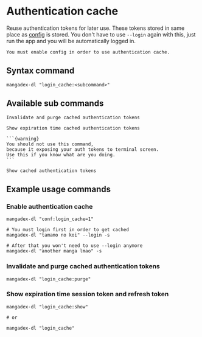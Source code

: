 # Authentication cache

Reuse authentication tokens for later use. These tokens stored in same place as [config](./config) is stored. 
You don't have to use `--login` again with this, just run the app and you will be automatically logged in.

```{warning}
You must enable config in order to use authentication cache.
```

## Syntax command

```shell
mangadex-dl "login_cache:<subcommand>"
```

## Available sub commands

```{option} purge
Invalidate and purge cached authentication tokens
```

```{option} show
Show expiration time cached authentication tokens 
```

````{option} show_unsafe
```{warning}
You should not use this command, 
because it exposing your auth tokens to terminal screen. 
Use this if you know what are you doing.
```

Show cached authentication tokens
````

## Example usage commands

### Enable authentication cache

```shell
mangadex-dl "conf:login_cache=1"

# You must login first in order to get cached
mangadex-dl "tamamo no koi" --login -s

# After that you won't need to use --login anymore
mangadex-dl "another manga lmao" -s
```

### Invalidate and purge cached authentication tokens

```shell
mangadex-dl "login_cache:purge"
```

### Show expiration time session token and refresh token

```shell
mangadex-dl "login_cache:show"

# or

mangadex-dl "login_cache"
```
